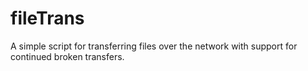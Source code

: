 # fileTrans
A simple script for transferring files over the network with support for continued broken transfers.
